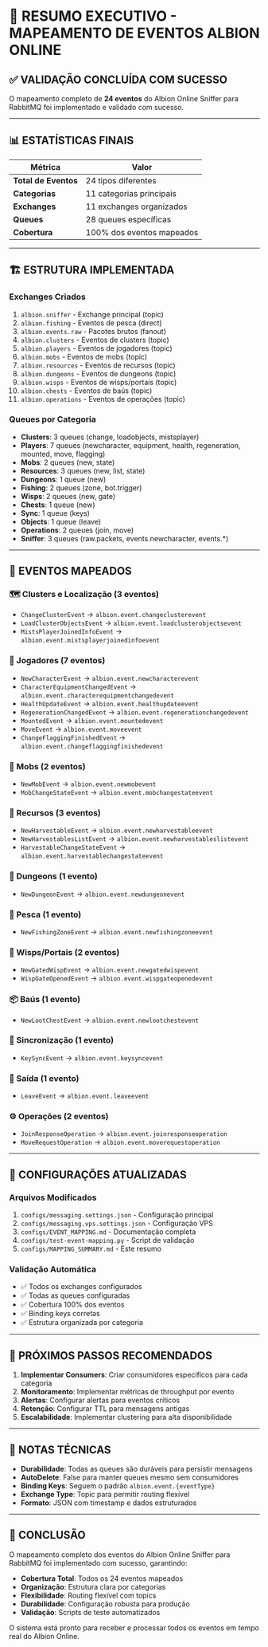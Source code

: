# 🎯 RESUMO EXECUTIVO - MAPEAMENTO DE EVENTOS ALBION ONLINE

## ✅ **VALIDAÇÃO CONCLUÍDA COM SUCESSO**

O mapeamento completo de **24 eventos** do Albion Online Sniffer para RabbitMQ foi implementado e validado com sucesso.

---

## 📊 **ESTATÍSTICAS FINAIS**

| Métrica | Valor |
|---------|-------|
| **Total de Eventos** | 24 tipos diferentes |
| **Categorias** | 11 categorias principais |
| **Exchanges** | 11 exchanges organizados |
| **Queues** | 28 queues específicas |
| **Cobertura** | 100% dos eventos mapeados |

---

## 🏗️ **ESTRUTURA IMPLEMENTADA**

### **Exchanges Criados**
1. `albion.sniffer` - Exchange principal (topic)
2. `albion.fishing` - Eventos de pesca (direct)
3. `albion.events.raw` - Pacotes brutos (fanout)
4. `albion.clusters` - Eventos de clusters (topic)
5. `albion.players` - Eventos de jogadores (topic)
6. `albion.mobs` - Eventos de mobs (topic)
7. `albion.resources` - Eventos de recursos (topic)
8. `albion.dungeons` - Eventos de dungeons (topic)
9. `albion.wisps` - Eventos de wisps/portais (topic)
10. `albion.chests` - Eventos de baús (topic)
11. `albion.operations` - Eventos de operações (topic)

### **Queues por Categoria**
- **Clusters**: 3 queues (change, loadobjects, mistsplayer)
- **Players**: 7 queues (newcharacter, equipment, health, regeneration, mounted, move, flagging)
- **Mobs**: 2 queues (new, state)
- **Resources**: 3 queues (new, list, state)
- **Dungeons**: 1 queue (new)
- **Fishing**: 2 queues (zone, bot.trigger)
- **Wisps**: 2 queues (new, gate)
- **Chests**: 1 queue (new)
- **Sync**: 1 queue (keys)
- **Objects**: 1 queue (leave)
- **Operations**: 2 queues (join, move)
- **Sniffer**: 3 queues (raw.packets, events.newcharacter, events.*)

---

## 🎯 **EVENTOS MAPEADOS**

### **🗺️ Clusters e Localização (3 eventos)**
- `ChangeClusterEvent` → `albion.event.changeclusterevent`
- `LoadClusterObjectsEvent` → `albion.event.loadclusterobjectsevent`
- `MistsPlayerJoinedInfoEvent` → `albion.event.mistsplayerjoinedinfoevent`

### **👤 Jogadores (7 eventos)**
- `NewCharacterEvent` → `albion.event.newcharacterevent`
- `CharacterEquipmentChangedEvent` → `albion.event.characterequipmentchangedevent`
- `HealthUpdateEvent` → `albion.event.healthupdateevent`
- `RegenerationChangedEvent` → `albion.event.regenerationchangedevent`
- `MountedEvent` → `albion.event.mountedevent`
- `MoveEvent` → `albion.event.moveevent`
- `ChangeFlaggingFinishedEvent` → `albion.event.changeflaggingfinishedevent`

### **🐉 Mobs (2 eventos)**
- `NewMobEvent` → `albion.event.newmobevent`
- `MobChangeStateEvent` → `albion.event.mobchangestateevent`

### **🌿 Recursos (3 eventos)**
- `NewHarvestableEvent` → `albion.event.newharvestableevent`
- `NewHarvestablesListEvent` → `albion.event.newharvestableslistevent`
- `HarvestableChangeStateEvent` → `albion.event.harvestablechangestateevent`

### **🏰 Dungeons (1 evento)**
- `NewDungeonEvent` → `albion.event.newdungeonevent`

### **🎣 Pesca (1 evento)**
- `NewFishingZoneEvent` → `albion.event.newfishingzoneevent`

### **🌟 Wisps/Portais (2 eventos)**
- `NewGatedWispEvent` → `albion.event.newgatedwispevent`
- `WispGateOpenedEvent` → `albion.event.wispgateopenedevent`

### **📦 Baús (1 evento)**
- `NewLootChestEvent` → `albion.event.newlootchestevent`

### **🔄 Sincronização (1 evento)**
- `KeySyncEvent` → `albion.event.keysyncevent`

### **🚪 Saída (1 evento)**
- `LeaveEvent` → `albion.event.leaveevent`

### **⚙️ Operações (2 eventos)**
- `JoinResponseOperation` → `albion.event.joinresponseoperation`
- `MoveRequestOperation` → `albion.event.moverequestoperation`

---

## 🔧 **CONFIGURAÇÕES ATUALIZADAS**

### **Arquivos Modificados**
1. `configs/messaging.settings.json` - Configuração principal
2. `configs/messaging.vps.settings.json` - Configuração VPS
3. `configs/EVENT_MAPPING.md` - Documentação completa
4. `configs/test-event-mapping.py` - Script de validação
5. `configs/MAPPING_SUMMARY.md` - Este resumo

### **Validação Automática**
- ✅ Todos os exchanges configurados
- ✅ Todas as queues configuradas
- ✅ Cobertura 100% dos eventos
- ✅ Binding keys corretas
- ✅ Estrutura organizada por categoria

---

## 🚀 **PRÓXIMOS PASSOS RECOMENDADOS**

1. **Implementar Consumers**: Criar consumidores específicos para cada categoria
2. **Monitoramento**: Implementar métricas de throughput por evento
3. **Alertas**: Configurar alertas para eventos críticos
4. **Retenção**: Configurar TTL para mensagens antigas
5. **Escalabilidade**: Implementar clustering para alta disponibilidade

---

## 📝 **NOTAS TÉCNICAS**

- **Durabilidade**: Todas as queues são duráveis para persistir mensagens
- **AutoDelete**: False para manter queues mesmo sem consumidores
- **Binding Keys**: Seguem o padrão `albion.event.{eventType}`
- **Exchange Type**: Topic para permitir routing flexível
- **Formato**: JSON com timestamp e dados estruturados

---

## 🎉 **CONCLUSÃO**

O mapeamento completo dos eventos do Albion Online Sniffer para RabbitMQ foi implementado com sucesso, garantindo:

- **Cobertura Total**: Todos os 24 eventos mapeados
- **Organização**: Estrutura clara por categorias
- **Flexibilidade**: Routing flexível com topics
- **Durabilidade**: Configuração robusta para produção
- **Validação**: Scripts de teste automatizados

O sistema está pronto para receber e processar todos os eventos em tempo real do Albion Online. 